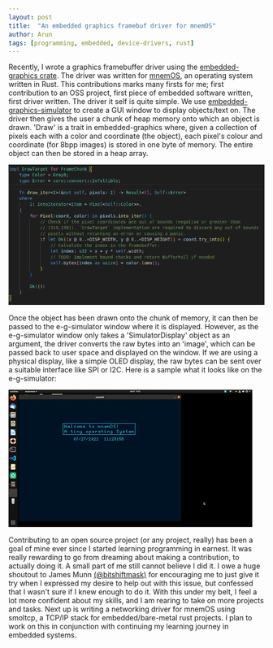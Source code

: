 ```yaml
---
layout: post
title:  "An embedded graphics framebuf driver for mnemOS"
author: Arun
tags: [programming, embedded, device-drivers, rust]
---
```


Recently, I wrote a graphics framebuffer driver using the [embedded-graphics crate](https://docs.rs/embedded-graphics/latest/embedded_graphics/). The driver was written for [mnemOS](https://mnemos-dev.jamesmunns.com/book/intro.html), an operating system written in Rust. This contributions marks many firsts for me; first contribution to an OSS project, first piece of embedded software written, first driver written. The driver it self is quite simple. We use [embedded-graphics-simulator](https://docs.rs/embedded-graphics-simulator/latest/embedded_graphics_simulator/) to create a GUI window to display objects/text on. The driver then gives the user a chunk of heap memory onto which an object is drawn. 'Draw' is a trait in embedded-graphics where, given a collection of pixels each with a color and coordinate (the object), each pixel's colour and coordinate (for 8bpp images) is stored in one byte of memory. The entire object can then be stored in a heap array.

![](/assets/images/post9/2022-08-05-21-40-33.png)

Once the object has been drawn onto the chunk of memory, it can then be passed to the e-g-simulator window where it is displayed. However, as the e-g-simulator window only takes a 'SimulatorDisplay' object as an argument, the driver converts the raw bytes into an 'image', which can be passed back to user space and displayed on the window. If we are using a physical display, like a simple OLED display, the raw bytes can be sent over a suitable interface like SPI or I2C. Here is a sample what it looks like on the e-g-simulator:

![](/assets/gifs/Screencast_from_07-27-2022_11_23_56_AM_AdobeExpress.gif)

Contributing to an open source project (or any project, really) has been a goal of mine ever since I started learning programming in earnest. It was really rewarding to go from dreaming about making a contribution, to actually doing it. A small part of me still cannot believe I did it. I owe a huge shoutout to James Munn [(@bitshiftmask)](https://twitter.com/bitshiftmask) for encouraging me to just give it try when I expressed my desire to help out with this issue, but confessed that I wasn't sure if I knew enough to do it. With this under my belt, I feel a lot more confident about my skills, and I am rearing to take on more projects and tasks. Next up is writing a networking driver for mnemOS using smoltcp, a TCP/IP stack for embedded/bare-metal rust projects. I plan to work on this in conjunction with continuing my learning journey in embedded systems. 